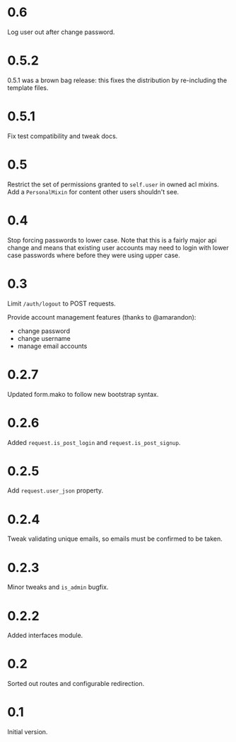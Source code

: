 
# 0.6

Log user out after change password.

# 0.5.2

0.5.1 was a brown bag release: this fixes the distribution by re-including
the template files.

# 0.5.1

Fix test compatibility and tweak docs.

# 0.5

Restrict the set of permissions granted to `self.user` in owned acl mixins. 
Add a `PersonalMixin` for content other users shouldn't see.

# 0.4

Stop forcing passwords to lower case.  Note that this is a fairly major
api change and means that existing user accounts may need to login with
lower case passwords where before they were using upper case.

# 0.3

Limit `/auth/logout` to POST requests.

Provide account management features (thanks to @amarandon):

* change password
* change username
* manage email accounts

# 0.2.7

Updated form.mako to follow new bootstrap syntax.

# 0.2.6

Added `request.is_post_login` and `request.is_post_signup`.

# 0.2.5

Add `request.user_json` property.

# 0.2.4

Tweak validating unique emails, so emails must be confirmed to be taken.

# 0.2.3

Minor tweaks and `is_admin` bugfix.

# 0.2.2

Added interfaces module.

# 0.2

Sorted out routes and configurable redirection.

# 0.1

Initial version.
